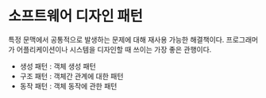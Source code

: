 # 소프트웨어 디자인 패턴
특정 문맥에서 공통적으로 발생하는 문제에 대해 재사용 가능한 해결책이다.
프로그래머가 어플리케이션이나 시스템을 디자인할 때 쓰이는 가장 좋은 관행이다.

- 생성 패턴 : 객체 생성 패턴
- 구조 패턴 : 객체간 관계에 대한 패턴
- 동작 패턴 : 객체 동작에 관한 패턴

